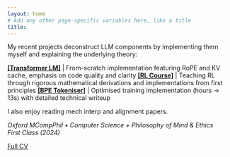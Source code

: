 ```yaml
---
layout: home
# Add any other page-specific variables here, like a title
title:
---
```


My recent projects deconstruct LLM components by implementing them myself and explaining the underlying theory:

[**[Transformer LM]**](https://github.com/xycoord/Language-Modelling/) | From-scratch implementation featuring RoPE and KV cache, emphasis on code quality and clarity
[**[RL Course]**](https://github.com/xycoord/deep-rl-course) | Teaching RL through rigorous mathematical derivations and implementations from first principles
[**[BPE Tokeniser]**](./Optimising-BPE) | Optimised training implementation (hours → 13s) with detailed technical writeup

I also enjoy reading mech interp and alignment papers.

*Oxford MCompPhil • Computer Science + Philosophy of Mind & Ethics*  
*First Class (2024)*

[Full CV](./CV/)